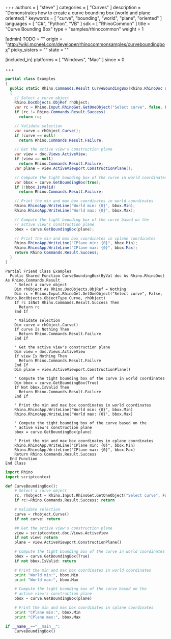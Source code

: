 +++
authors = [ "steve" ]
categories = [ "Curves" ]
description = "Demonstrates how to create a curve bounding box (world and plane oriented)."
keywords = [ "curve", "bounding", "world", "plane", "oriented" ]
languages = [ "C#", "Python", "VB" ]
sdk = [ "RhinoCommon" ]
title = "Curve Bounding Box"
type = "samples/rhinocommon"
weight = 1

[admin]
TODO = ""
origin = "http://wiki.mcneel.com/developer/rhinocommonsamples/curveboundingbox"
picky_sisters = ""
state = ""

[included_in]
platforms = [ "Windows", "Mac" ]
since = 0

+++

<div class="codetab-content" id="cs">

```cs
partial class Examples
{
  public static Rhino.Commands.Result CurveBoundingBox(Rhino.RhinoDoc doc)
  {
    // Select a curve object
    Rhino.DocObjects.ObjRef rhObject;
    var rc = Rhino.Input.RhinoGet.GetOneObject("Select curve", false, Rhino.DocObjects.ObjectType.Curve, out rhObject);
    if (rc != Rhino.Commands.Result.Success)
      return rc;

    // Validate selection
    var curve = rhObject.Curve();
    if (curve == null)
      return Rhino.Commands.Result.Failure;

    // Get the active view's construction plane
    var view = doc.Views.ActiveView;
    if (view == null)
      return Rhino.Commands.Result.Failure;
    var plane = view.ActiveViewport.ConstructionPlane();

    // Compute the tight bounding box of the curve in world coordinates
    var bbox = curve.GetBoundingBox(true);
    if (!bbox.IsValid)
      return Rhino.Commands.Result.Failure;

    // Print the min and max box coordinates in world coordinates
    Rhino.RhinoApp.WriteLine("World min: {0}", bbox.Min);
    Rhino.RhinoApp.WriteLine("World max: {0}", bbox.Max);

    // Compute the tight bounding box of the curve based on the
    // active view's construction plane
    bbox = curve.GetBoundingBox(plane);

    // Print the min and max box coordinates in cplane coordinates
    Rhino.RhinoApp.WriteLine("CPlane min: {0}", bbox.Min);
    Rhino.RhinoApp.WriteLine("CPlane max: {0}", bbox.Max);
    return Rhino.Commands.Result.Success;
  }
}
```

</div>


<div class="codetab-content" id="vb">

```vbnet
Partial Friend Class Examples
  Public Shared Function CurveBoundingBox(ByVal doc As Rhino.RhinoDoc) As Rhino.Commands.Result
	' Select a curve object
	Dim rhObject As Rhino.DocObjects.ObjRef = Nothing
	Dim rc = Rhino.Input.RhinoGet.GetOneObject("Select curve", False, Rhino.DocObjects.ObjectType.Curve, rhObject)
	If rc IsNot Rhino.Commands.Result.Success Then
	  Return rc
	End If

	' Validate selection
	Dim curve = rhObject.Curve()
	If curve Is Nothing Then
	  Return Rhino.Commands.Result.Failure
	End If

	' Get the active view's construction plane
	Dim view = doc.Views.ActiveView
	If view Is Nothing Then
	  Return Rhino.Commands.Result.Failure
	End If
	Dim plane = view.ActiveViewport.ConstructionPlane()

	' Compute the tight bounding box of the curve in world coordinates
	Dim bbox = curve.GetBoundingBox(True)
	If Not bbox.IsValid Then
	  Return Rhino.Commands.Result.Failure
	End If

	' Print the min and max box coordinates in world coordinates
	Rhino.RhinoApp.WriteLine("World min: {0}", bbox.Min)
	Rhino.RhinoApp.WriteLine("World max: {0}", bbox.Max)

	' Compute the tight bounding box of the curve based on the
	' active view's construction plane
	bbox = curve.GetBoundingBox(plane)

	' Print the min and max box coordinates in cplane coordinates
	Rhino.RhinoApp.WriteLine("CPlane min: {0}", bbox.Min)
	Rhino.RhinoApp.WriteLine("CPlane max: {0}", bbox.Max)
	Return Rhino.Commands.Result.Success
  End Function
End Class
```

</div>


<div class="codetab-content" id="py">

```python
import Rhino
import scriptcontext

def CurveBoundingBox():
    # Select a curve object
    rc, rhobject = Rhino.Input.RhinoGet.GetOneObject("Select curve", False, Rhino.DocObjects.ObjectType.Curve)
    if rc!=Rhino.Commands.Result.Success: return

    # Validate selection
    curve = rhobject.Curve()
    if not curve: return

    ## Get the active view's construction plane
    view = scriptcontext.doc.Views.ActiveView
    if not view: return
    plane = view.ActiveViewport.ConstructionPlane()

    # Compute the tight bounding box of the curve in world coordinates
    bbox = curve.GetBoundingBox(True)
    if not bbox.IsValid: return

    # Print the min and max box coordinates in world coordinates
    print "World min:", bbox.Min
    print "World max:", bbox.Max

    # Compute the tight bounding box of the curve based on the
    # active view's construction plane
    bbox = curve.GetBoundingBox(plane)

    # Print the min and max box coordinates in cplane coordinates
    print "CPlane min:", bbox.Min
    print "CPlane max:", bbox.Max

if __name__=="__main__":
    CurveBoundingBox()
```

</div>
